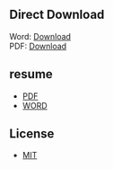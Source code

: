 ## Direct Download
Word: <a href="https://github.com/blckclov3r/resume/raw/master/resume.docx">Download</a> <br/>
PDF: <a href="https://github.com/blckclov3r-org/resume/raw/master/aljun.pdf">Download</a>

## resume
* [PDF](aljun.pdf)
* [WORD](resume.docx)

## License
* [MIT](LICENSE)
